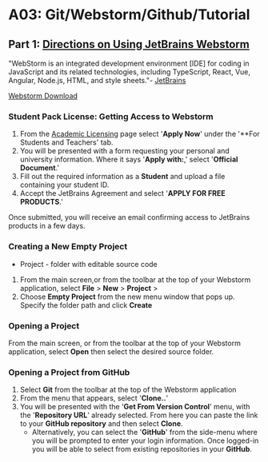# A03: Git/Webstorm/Github/Tutorial

## Part 1: <u> Directions on Using JetBrains Webstorm </u>
"WebStorm is an integrated development environment [IDE] for coding in JavaScript and its related technologies, including TypeScript, React, Vue, Angular, Node.js, HTML, and style sheets."- [JetBrains](https://www.jetbrains.com/help/webstorm/getting-started-with-webstorm.html)

[Webstorm Download](https://www.jetbrains.com/webstorm/)

### Student Pack License: Getting Access to Webstorm

1. From the [Academic Licensing](https://www.jetbrains.com/community/education/#students) page select '**Apply Now**' under the '**For Students and Teachers' tab.
2. You will be presented with a form requesting your personal and university information. Where it says '**Apply with:**,' select '**Official Document**.'
3. Fill out the required information as a **Student** and upload a file containing your student ID.
4. Accept the JetBrains Agreement and select '**APPLY FOR FREE PRODUCTS**.'

Once submitted, you will receive an email confirming access to JetBrains products in a few days.
### Creating a New Empty Project
- Project - folder with editable source code

1. From the main screen,or from the toolbar at the top of your Webstorm application, select **File** > **New** > **Project** >
2. Choose **Empty Project** from the new menu window that pops up. Specify the folder path and click **Create**
### Opening a Project

From the main screen, or from the toolbar at the top of your Webstorm application, select **Open**  then select the desired source folder.

### Opening a Project from GitHub

1. Select **Git** from the toolbar at the top of the Webstorm application
2. From the menu that appears, select '**Clone..**'
3. You will be presented with the '**Get From Version Control**' menu, with the '**Repository URL**' already selected. From here you can paste the link to your **GitHub repository** and then select **Clone**.
    - Alternatively, you can select the '**GitHub**' from the side-menu where you will be prompted to enter your login information. Once logged-in you will be able to select from existing repositories in your **GitHub**.

